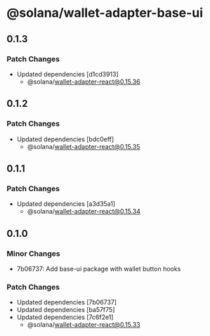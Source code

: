 # @solana/wallet-adapter-base-ui

## 0.1.3

### Patch Changes

-   Updated dependencies [d1cd3913]
    -   @solana/wallet-adapter-react@0.15.36

## 0.1.2

### Patch Changes

-   Updated dependencies [bdc0eff]
    -   @solana/wallet-adapter-react@0.15.35

## 0.1.1

### Patch Changes

-   Updated dependencies [a3d35a1]
    -   @solana/wallet-adapter-react@0.15.34

## 0.1.0

### Minor Changes

-   7b06737: Add base-ui package with wallet button hooks

### Patch Changes

-   Updated dependencies [7b06737]
-   Updated dependencies [ba57f75]
-   Updated dependencies [7c6f2e1]
    -   @solana/wallet-adapter-react@0.15.33
